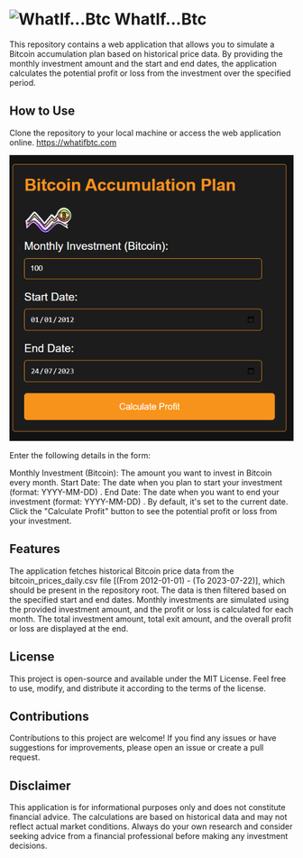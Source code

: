 # ![WhatIf...Btc](favicon.ico) WhatIf...Btc 




This repository contains a web application that allows you to simulate a Bitcoin accumulation plan based on historical price data. By providing the monthly investment amount and the start and end dates, the application calculates the potential profit or loss from the investment over the specified period.

## How to Use
Clone the repository to your local machine or access the web application online.
https://whatifbtc.com

![WhatIf...Btc](Screenshot_1.png)

Enter the following details in the form:

Monthly Investment (Bitcoin): The amount you want to invest in Bitcoin every month.
Start Date: The date when you plan to start your investment (format: YYYY-MM-DD) .
End Date: The date when you want to end your investment (format: YYYY-MM-DD) . By default, it's set to the current date.
Click the "Calculate Profit" button to see the potential profit or loss from your investment.

## Features
The application fetches historical Bitcoin price data from the bitcoin_prices_daily.csv file [(From 2012-01-01) - (To 2023-07-22)], which should be present in the repository root.
The data is then filtered based on the specified start and end dates.
Monthly investments are simulated using the provided investment amount, and the profit or loss is calculated for each month.
The total investment amount, total exit amount, and the overall profit or loss are displayed at the end.
## License
This project is open-source and available under the MIT License. Feel free to use, modify, and distribute it according to the terms of the license.

## Contributions
Contributions to this project are welcome! If you find any issues or have suggestions for improvements, please open an issue or create a pull request.

## Disclaimer
This application is for informational purposes only and does not constitute financial advice. The calculations are based on historical data and may not reflect actual market conditions. Always do your own research and consider seeking advice from a financial professional before making any investment decisions.
